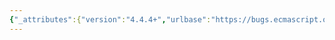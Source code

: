 ```yaml
---
{"_attributes":{"version":"4.4.4+","urlbase":"https://bugs.ecmascript.org/","maintainer":"dherman@mozilla.com"},"bug":{"bug_id":3138,"creation_ts":"2014-08-15 10:12:00 -0700","short_desc":"Realm initialisation for Web browsers","delta_ts":"2015-02-19 19:10:53 -0800","product":"Draft for 6th Edition","component":"restructure","version":"Rev 26: July 18, 2014 Draft","rep_platform":"All","op_sys":"All","bug_status":"RESOLVED","resolution":"FIXED","priority":"Normal","bug_severity":"enhancement","everconfirmed":true,"reporter":{"uid":"ian","name":"Ian 'Hixie' Hickson"},"assigned_to":{"uid":"allen","name":"Allen Wirfs-Brock"},"cc":"d","long_desc":[{"commentid":9796,"comment_count":0,"who":{"uid":"ian","name":"Ian 'Hixie' Hickson"},"bug_when":"2014-08-15 10:12:50 -0700","thetext":"From e-mail in July:\n\n> It sounds like I need to give InitializeFirstRealm a better name, such\n> as InitializeHostDefinedRealm. [...] Again, walking through this I can\n> see that I should probably do a little refactoring to make these steps\n> clearer."},{"commentid":12597,"comment_count":1,"who":{"uid":"allen","name":"Allen Wirfs-Brock"},"bug_when":"2015-02-13 15:03:10 -0800","thetext":"fixed in rev34 editor's draft"},{"commentid":13027,"comment_count":2,"who":{"uid":"allen","name":"Allen Wirfs-Brock"},"bug_when":"2015-02-19 19:10:53 -0800","thetext":"fixed in rev34"}]}}
---
```

